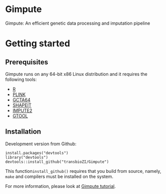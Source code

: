 # Gimpute
Gimpute: An efficient genetic data processing and imputation pipeline


# Getting started  
## Prerequisites
Gimpute runs on any 64-bit x86 Linux distribution and it requires the following tools:

* [R](https://www.r-project.org/) 
* [PLINK](https://www.cog-genomics.org/plink2) 
* [GCTA64](http://cnsgenomics.com/software/gcta/#Download) 
* [SHAPEIT](http://www.shapeit.fr/) 
* [IMPUTE2](https://mathgen.stats.ox.ac.uk/impute/impute_v2.html) 
* [GTOOL](http://www.well.ox.ac.uk/~cfreeman/software/gwas/gtool.html) 

## Installation 
Development version from Github:
```{r eval=FALSE}
install.packages("devtools")
library("devtools")
devtools::install_github("transbioZI/Gimpute")
```
This function`install_github()` requires that you build from source, namely, `make` and compilers must be installed on the system.

For more information, please look at [Gimpute tutorial](https://github.com/transbioZI/Gimpute/blob/master/inst/doc/GimputeTutorial.Rmd).

